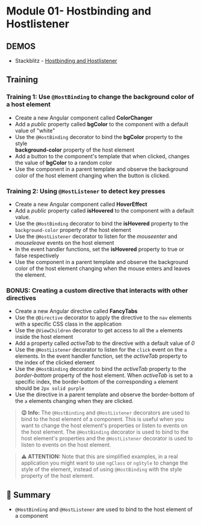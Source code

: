 # Module 01- Hostbinding and Hostlistener

## DEMOS

- Stackblitz - [Hostbinding and Hostlistener](https://stackblitz.com/edit/angular-ivy-fbslkz)


## Training


### Training 1: Use `@HostBinding` to change the background color of a host element

- Create a new Angular component called
**ColorChanger**
- Add a _public_ property called **bgColor** to
the component with a default value of "white"
- Use the `@HostBinding` decorator to bind the **bgColor** property to the style  
**background-color** property of the host element
- Add a button to the component's template that when
clicked, changes the value of **bgColor** to a random color
- Use the component in a parent template and observe the background color of the host element changing when the button is clicked.


### Training 2: Using `@HostListener` to detect key presses

- Create a new Angular component called **HoverEffect**
- Add a _public_ property called **isHovered** to the component with a default value.
- Use the `@HostBinding` decorator to bind the **isHovered** property to the `background-color` property of the host element
- Use the `@HostListener` decorator to listen for the _mouseenter_ and _mouseleave_ events on the host element
- In the event handler functions, set the **isHovered** property to true or false respectively
- Use the component in a parent template and observe the background color of the host element changing when the mouse enters and leaves the element.

### BONUS:  Creating a custom directive that interacts with other directives

- Create a new Angular directive called **FancyTabs**
- Use the `@Directive` decorator to apply the directive to the `nav` elements with a specific CSS class in the application
- Use the `@ViewChildren` decorator to get access to all the `a` elements inside the host element
- Add a property called _activeTab_ to the directive with a default value of _0_
- Use the `@HostListener` decorator to listen for the `click` event on the `a` elements. In the event handler function, set the _activeTab_ property to the index of the clicked element
- Use the `@HostBinding` decorator to bind the _activeTab_ property to the _border-bottom_ property of the host element. When _activeTab_ is set to a specific index, the border-bottom of the corresponding `a` element should be `2px solid purple`
- Use the directive in a parent template and observe the border-bottom of the `a` elements changing when they are clicked.


> **😉 Info:** The `@HostBinding` and `@HostListener` decorators are used to bind to the host element of a component. This is useful when you want to change the host element's properties or listen to events on the host element. The `@HostBinding` decorator is used to bind to the host element's properties and the `@HostListener` decorator is used to listen to events on the host element.

>**:warning: ATTENTION:** Note that this are simplified examples, in a real application you might want to use `ngClass` or `ngStyle` to change the style of the element, instead of using `@HostBinding` with the style property of the host element.

## 📰 Summary

- `@HostBinding` and `@HostListener` are used to bind to the host element of a component
